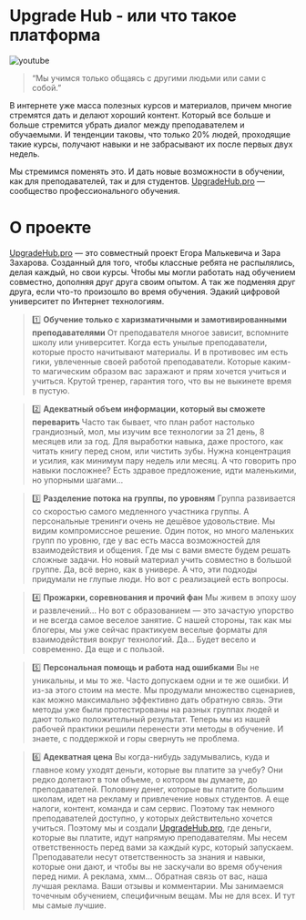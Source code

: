 # Upgrade Hub - или что такое платформа

![youtube](https://www.youtube.com/watch?v=u0V-IuhvpQk)

> “Мы учимся только общаясь с другими людьми или сами с собой.”

В интернете уже масса полезных курсов и материалов, причем многие стремятся дать и делают хороший контент. Который все больше и больше стремится убрать диалог между преподавателем и обучаемыми. И тенденции таковы, что только 20% людей, проходящие такие курсы, получают навыки и не забрасывают их после первых двух недель.

Мы стремимся поменять это. И дать новые возможности в обучении, как для преподавателей, так и для студентов. [UpgradeHub.pro](http://upgradehub.pro/) — сообщество профессионального обучения.

# О проекте

[UpgradeHub.pro](http://upgradehub.pro/) — это совместный проект Егора Малькевича и Зара Захарова. Созданный для того, чтобы классные ребята не распылялись, делая каждый, но свои курсы. Чтобы мы могли работать над обучением совместно, дополняя друг друга своим опытом. А так же подменяя друг друга, если что-то произошло во время обучения. Эдакий цифровой университет по Интернет технологиям.

>1️⃣ **Обучение только с харизматичными и замотивированными преподавателями**
От преподавателя многое зависит, вспомните школу или университет. Когда есть унылые преподаватели, которые просто начитывают материалы.
И в противовес им есть гики, увлеченные своей работой преподаватели. Которые каким-то магическим образом вас заражают и прям хочется учиться и учиться.
Крутой тренер, гарантия того, что вы не выкинете время в пустую.

> 2️⃣ **Адекватный объем информации, который вы сможете переварить**
Часто так бывает, что план работ настолько грандиозный, мол, мы изучим все технологии за 21 день, 8 месяцев или за год.
Для выработки навыка, даже простого, как читать книгу перед сном, или чистить зубы. Нужна концентрация и усилия, как минимум пару недель или месяц. А что говорить про навыки посложнее?
Есть здравое предложение, идти маленькими, но упорными шагами…

>3️⃣ **Разделение потока на группы, по уровням**
Группа развивается со скоростью самого медленного участника группы. А персональные тренинги очень не дешёвое удовольствие. Мы видим компромиссное решение.
Один поток, но много маленьких групп по уровню, где у вас есть масса возможностей для взаимодействия и общения. Где мы с вами вместе будем решать сложные задачи. Но новый материал учить совместно в большой группе.
Да, всё верно, как в универе. А что, эти подходы придумали не глупые люди. Но вот с реализацией есть вопросы.

>4️⃣ **Прожарки, соревнования и прочий фан**
Мы живем в эпоху шоу и развлечений… Но вот с образованием — это зачастую упорство и не всегда самое веселое занятие.
С нашей стороны, так как мы блогеры, мы уже сейчас практикуем веселые форматы для взаимодействия вокруг технологий. Да… Будет весело и современно. Да еще и с пользой.

>5️⃣ **Персональная помощь и работа над ошибками**
Вы не уникальны, и мы то же. Часто допускаем одни и те же ошибки. И из-за этого стоим на месте. Мы продумали множество сценариев, как можно максимально эффективно дать обратную связь. Эти методы уже были протестированы на разных группах людей и дают только положительный результат.
Теперь мы из нашей рабочей практики решили перенести эти методы в обучение. И знаете, с поддержкой и горы свернуть не проблема.

>6️⃣ **Адекватная цена**
Вы когда-нибудь задумывались, куда и главное кому уходят деньги, которые вы платите за учебу? Они редко долетают в том объеме, о котором вы думаете, до преподавателей.
Половину денег, которые вы платите большим школам, идет на рекламу и привлечение новых студентов. А еще налоги, контент, команда и сам сервис.
Поэтому так немного преподавателей доступно, у которых действительно хочется учиться.
Поэтому мы и создали [UpgradeHub.pro](http://upgradehub.pro/), где деньги, которые вы платите, идут напрямую преподавателям. Мы несем ответственность перед вами за каждый курс, который запускаем. Преподаватели несут ответственность за знания и навыки, которые они дают, и чтобы вы не заскучали во время обучения перед ними.
А реклама, хмм… Обратная связь от вас, наша лучшая реклама. Ваши отзывы и комментарии.
Мы занимаемся точечным обучением, специфичным вещам. Мы не для всех. И тут мы самые лучшие.
